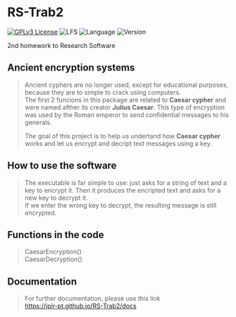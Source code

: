 # RS-Trab2

[![GPLv3 License](https://img.shields.io/badge/License-GPL%20v3-yellow.svg)](https://opensource.org/licenses/)
![LFS](https://img.shields.io/badge/Uses%20Git-LFS-orange)
![Language](https://img.shields.io/badge/Language-C%2B%2B-brightgreen)
![Version](https://img.shields.io/badge/Version-v1.1.0-blue)

2nd homework to Research Software  

## Ancient encryption systems

> Ancient cyphers are no longer used, except for educational purposes, because they are
> to simple to crack using computers.  
> The first 2 funcions in this package are related to **Caesar cypher** and were named afther its
> creator **Julius Caesar**. This type of encryption was used by the Roman emperor to send
> confidential messages to his generals.  
>
> The goal of this project is to help us undertand how **Caesar cypher** works and let us 
> encrypt and decript text messages using a key.

## How to use the software

> The executable is far simple to use: just asks for a string of text and a key to encrypt it.
> Then it produces the encripted text and asks for a new key to decrypt it.  
> If we enter the wrong key to decrypt, the resulting message is still encrypted.

## Functions in the code

> CaesarEncryption()  
> CaesarDecryption()

## Documentation

> For further documentation, please use this link  
> https://jpir-pt.github.io/RS-Trab2/docs